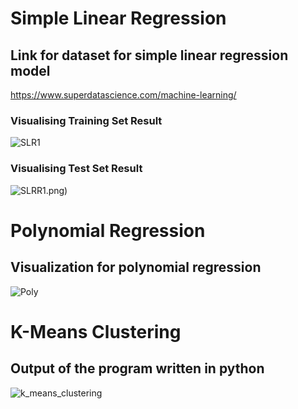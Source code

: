 # Simple Linear Regression

## Link for dataset for simple linear regression model
https://www.superdatascience.com/machine-learning/ 
### Visualising Training Set Result
![SLR1](https://user-images.githubusercontent.com/38453583/56263363-4c545400-6100-11e9-97b4-c6ee48681a00.png)

### Visualising Test Set Result
![SLR](https://user-images.githubusercontent.com/38453583/56263165-7e18eb00-60ff-11e9-87b2-e8a448c502a2.png)R1.png)

# Polynomial Regression
## Visualization for polynomial regression
![Poly](https://user-images.githubusercontent.com/38453583/56517231-095c0b80-655a-11e9-9b4e-8e416b8b700d.png)


# K-Means Clustering 
## Output of the program written in python 
![k_means_clustering](https://user-images.githubusercontent.com/38453583/58977126-aca17100-87e6-11e9-9e75-e8f90417b349.png)
